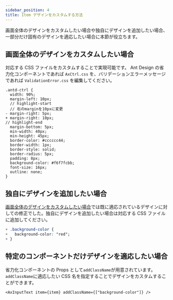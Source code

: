```yaml
---
sidebar_position: 4
title: Item デザインをカスタムする方法
---
```


画面全体のデザインをカスタムしたい場合や独自にデザインを追加したい場合、一部分だけ固有のデザインを適応したい場合に本節が役立ちます。

## 画面全体のデザインをカスタムしたい場合

対応する CSS ファイルをカスタムすることで実現可能です。
Ant Design の省力化コンポーネントであれば `AxCtrl.css` を、バリデーションエラーメッセージであれば `ValidationError.css` を編集してください。

```diff_css title="AxCtrl.css"
.antd-ctrl {
  width: 90%;
  margin-left: 10px;
  // highlight-start
  // 右のmarginを10pxに変更
- margin-right: 5px;
+ margin-right: 10px;
// highlight-end
  margin-bottom: 5px;
  min-width: 40px;
  min-height: 45px;
  border-color: #cccccc44;
  border-width: 1px;
  border-style: solid;
  border-radius: 5px;
  padding: 8px;
  background-color: #f6f7fcbb;
  font-size: 16px;
  outline: none;
}
```

## 独自にデザインを追加したい場合

[画面全体のデザインをカスタムしたい場合](./custom-item-design.md#画面全体のデザインをカスタムしたい場合)では既に適応されているデザインに対しての修正でした。独自にデザインを追加したい場合は対応する CSS ファイルに追加してください。

```css title="AxCtrl.css"
+ .background-color {
+   background-color: "red";
+ }
```

## 特定のコンポーネントだけデザインを適応したい場合

省力化コンポーネントの Props として`addClassName`が用意されています。`addClassName`に適応したい CSS 名を指定することでデザインをカスタムすることができます。

```tsx title="page.tsx"
<AxInputText item={item} addClassName={["background-color"]} />
```
